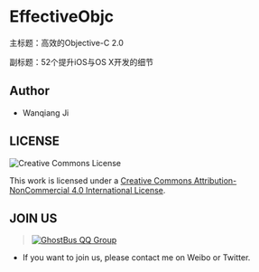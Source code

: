 EffectiveObjc
=============

主标题：高效的Objective-C 2.0

副标题：52个提升iOS与OS X开发的细节

## Author

* Wanqiang Ji

## LICENSE

![Creative Commons License](http://i.creativecommons.org/l/by-nc/4.0/88x31.png)

This work is licensed under a [Creative Commons Attribution-NonCommercial 4.0 International License](http://creativecommons.org/licenses/by-nc/4.0/).

## JOIN US

> [![GhostBus QQ Group](http://pub.idqqimg.com/wpa/images/group.png)](http://shang.qq.com/wpa/qunwpa?idkey=61eb83cbab3ed49d367ca6973c56a0b1545a6bd54d4a91d44ab5e2923803079a)
 
* If you want to join us, please contact me on Weibo or Twitter.
